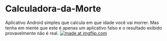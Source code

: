 # Calculadora-da-Morte
Aplicativo Android simples que calcula em que idade você vai morrer. Mas tenha em mente que este é apenas um aplicativo falso e o resultado exibido provavelmente não é real. 
<a href="https://imgflip.com/gif/2m7djm"><img src="https://i.imgflip.com/2m7djm.gif" title="made at imgflip.com"/></a>
